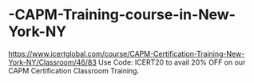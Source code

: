 # -CAPM-Training-course-in-New-York-NY
https://www.icertglobal.com/course/CAPM-Certification-Training-New-York-NY/Classroom/46/83  Use Code: ICERT20 to avail 20% OFF on our CAPM Certification Classroom Training.
